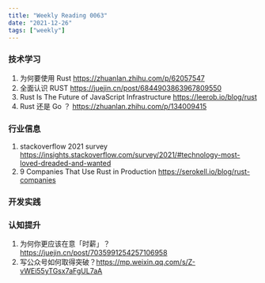 ```yaml
---
title: "Weekly Reading 0063"
date: "2021-12-26"
tags: ["weekly"]
---
```


### 技术学习
1. 为何要使用 Rust https://zhuanlan.zhihu.com/p/62057547
2. 全面认识 RUST  https://juejin.cn/post/6844903863967809550
3. Rust Is The Future of JavaScript Infrastructure https://leerob.io/blog/rust 
4. Rust 还是 Go ？ https://zhuanlan.zhihu.com/p/134009415

### 行业信息
1. stackoverflow 2021 survey https://insights.stackoverflow.com/survey/2021/#technology-most-loved-dreaded-and-wanted
2. 9 Companies That Use Rust in Production https://serokell.io/blog/rust-companies

### 开发实践

### 认知提升
1. 为何你更应该在意「时薪」？ https://juejin.cn/post/7035991254257106958
2. 写公众号如何取得突破？https://mp.weixin.qq.com/s/Z-vWEi55yTGsx7aFgUL7aA